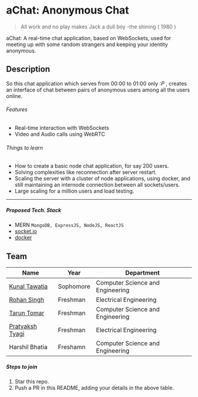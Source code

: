 # aChat: Anonymous Chat

> All work and no play makes Jack a dull boy
> -the shining ( 1980 )

aChat: A real-time chat application, based on WebSockets, used for meeting up with some random strangers and keeping your identity anonymous.
## Description
So this chat application which serves from 00:00 to 01:00 only *:P* , creates an interface of chat between pairs of anonymous users among all the users online.
###### Features
- Real-time interaction with WebSockets
- Video and Audio calls using WebRTC
###### Things to learn
- How to create a basic node chat application, for say 200 users.
- Solving complexities like reconnection after server restart.
- Scaling the server with a cluster of node applications, using docker, and still maintaining an internode connection between all sockets/users.
- Large scaling for a million users and load testing.
___
##### Proposed Tech. Stack
- MERN `MongoDB, ExpressJS, NodeJS, ReactJS`
- [socket.io](https://socket.io/)
- [docker](https://www.docker.com/)

## Team

|Name|Year|Department|
|--|--|--|
|[Kunal Tawatia](https://github.com/kunaltawatia)| Sophomore|Computer Science and Engineering|
|[Rohan Singh](https://github.com/rohansingh9001)| Freshman| Electrical Engineering|
|[Tarun Tomar](https://github.com/TarunTomar122)|Freshman|Computer Science and Engineering|
|[Pratyaksh Tyagi](https://github.com/pratyaksh123)| Freshman| Electrical Engineering|
| Harshil Bhatia| Freshamn| Computer Science and Engineering|

##### Steps to join

 1. Star this repo.
 2. Push a PR in this README, adding your details in the above table.
